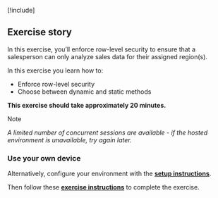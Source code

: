 [!include[](../../../power-bi/includes/access-lab.md)]

## Exercise story

In this exercise, you’ll enforce row-level security to ensure that a salesperson can only analyze sales data for their assigned region(s).

In this exercise you learn how to:

- Enforce row-level security
- Choose between dynamic and static methods

**This exercise should take approximately 20 minutes.**

> [!NOTE]
> *A limited number of concurrent sessions are available - if the hosted environment is unavailable, try again later.*

### Use your own device

Alternatively, configure your environment with the [**setup instructions**](https://aka.ms/PL300-Lab-Setup).

Then follow these [**exercise instructions**](https://aka.ms/PL300-Lab10) to complete the exercise.
